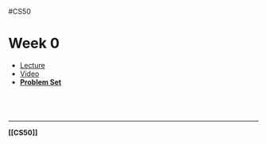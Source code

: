 #CS50 
# Week 0
- [Lecture](https://cs50.harvard.edu/x/2022/notes/0/)
- [Video](https://learning.edx.org/course/course-v1:HarvardX+CS50+X/block-v1:HarvardX+CS50+X+type@sequential+block@3c550787b1d1470bbdba91d14392bd43/block-v1:HarvardX+CS50+X+type@vertical+block@bf9eb5b02f014c70b314cf0f4e190a34)
- [**Problem Set**](https://cs50.harvard.edu/x/2022/psets/0/)

<br>

# 
---
**[[CS50]]**